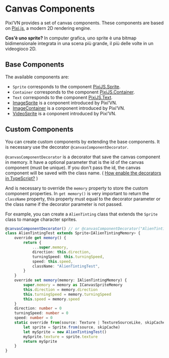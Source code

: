 # Canvas Components

Pixi’VN provides a set of canvas components. These components are based on [Pixi.js](https://pixijs.com/), a modern 2D rendering engine.

**Cos'è uno sprite?** In computer grafica, uno sprite è una bitmap bidimensionale integrata in una scena più grande, il più delle volte in un videogioco 2D.

## Base Components

The available components are:

- `Sprite` corresponds to the component [PixiJS.Sprite](https://pixijs.com/8.x/guides/components/sprites).
- `Container` corresponds to the component [PixiJS.Container](https://pixijs.com/8.x/guides/components/containers).
- `Text` corresponds to the component [PixiJS.Text](https://pixijs.com/8.x/guides/components/text).
- [ImageSprite](/start/canvas-images.md) is a conponent introduced by Pixi’VN.
- [ImageContainer](/start/canvas-image-container.md) is a conponent introduced by Pixi’VN.
- [VideoSprite](/start/canvas-videos.md) is a conponent introduced by Pixi’VN.

## Custom Components

You can create custom components by extending the base components. It is necessary use the decorator `@canvasComponentDecorator`.

`@canvasComponentDecorator` is a decorator that save the canvas component in memory. It have a optional parameter that is the id of the canvas component (must be unique). If you don't pass the id, the canvas component will be saved with the class name. ( [How enable the decorators in TypeScript?](/start/getting-started#how-enable-the-decorators-in-typescript) )

And is necessary to override the `memory` property to store the custom component properties.
In `get memory()` is very important to return the `className` property, this property must equal to the decorator parameter or the class name if the decorator parameter is not passed.

For example, you can create a `AlienTinting` class that extends the `Sprite` class to manage character sprites.

```typescript
@canvasComponentDecorator() // or @canvasComponentDecorator("AlienTintingTest")
class AlienTintingTest extends Sprite<IAlienTintingMemory> {
    override get memory() {
        return {
            ...super.memory,
            direction: this.direction,
            turningSpeed: this.turningSpeed,
            speed: this.speed,
            className: "AlienTintingTest",
        }
    }
    override set memory(memory: IAlienTintingMemory) {
        super.memory = memory as ICanvasSpriteMemory
        this.direction = memory.direction
        this.turningSpeed = memory.turningSpeed
        this.speed = memory.speed
    }
    direction: number = 0
    turningSpeed: number = 0
    speed: number = 0
    static override from(source: Texture | TextureSourceLike, skipCache?: boolean) {
        let sprite = Sprite.from(source, skipCache)
        let mySprite = new AlienTintingTest()
        mySprite.texture = sprite.texture
        return mySprite
    }
}
```
